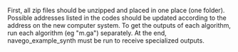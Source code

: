 First, all zip files should be unzipped and placed in one place (one folder).
Possible addresses listed in the codes should be updated according to the address on the new computer system.
To get the outputs of each algorithm, run each algorithm (eg "m.ga") separately.
At the end, navego_example_synth must be run to receive specialized outputs.
